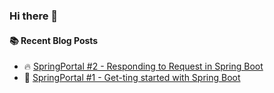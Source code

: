 ### Hi there 👋

<!--
**24Naman/24Naman** is a ✨ _special_ ✨ repository because its `README.md` (this file) appears on your GitHub profile.

Here are some ideas to get you started:

- 🔭 I’m currently working on ...
- 🌱 I’m currently learning ...
- 👯 I’m looking to collaborate on ...
- 🤔 I’m looking for help with ...
- 💬 Ask me about ...
- 📫 How to reach me: ...
- 😄 Pronouns: ...
- ⚡ Fun fact: ...
-->
#### :books: Recent Blog Posts
<!-- BLOGPOSTS:START -->
 - 🔥 [SpringPortal #2 - Responding to Request in Spring Boot](https://24naman.hashnode.dev/springportal-2-responding-to-request-in-spring-boot)
 - 💯 [SpringPortal #1 - Get-ting started with Spring Boot](https://24naman.hashnode.dev/springportal-1-get-ting-started-with-spring-boot)<!-- BLOGPOSTS:END -->
